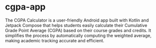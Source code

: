 # cgpa-app
The CGPA Calculator is a user-friendly Android app built with Kotlin and Jetpack Compose that helps students easily calculate their Cumulative Grade Point Average (CGPA) based on their course grades and credits. It simplifies the process by automatically computing the weighted average, making academic tracking accurate and efficient.
